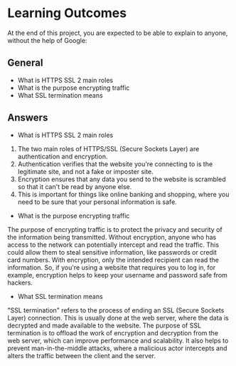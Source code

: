 # Learning Outcomes

At the end of this project, you are expected to be able to explain to anyone, without the help of Google:

## General

- What is HTTPS SSL 2 main roles
- What is the purpose encrypting traffic
- What SSL termination means

## Answers

- What is HTTPS SSL 2 main roles

1. The two main roles of HTTPS/SSL (Secure Sockets Layer) are authentication and encryption.
2. Authentication verifies that the website you're connecting to is the legitimate site, and not a fake or imposter site. 
3. Encryption ensures that any data you send to the website is scrambled so that it can't be read by anyone else.
4. This is important for things like online banking and shopping, where you need to be sure that your personal information is safe.

- What is the purpose encrypting traffic

The purpose of encrypting traffic is to protect the privacy and security of the information being transmitted. Without encryption, anyone who has access to the network can potentially intercept and read the traffic. This could allow them to steal sensitive information, like passwords or credit card numbers. With encryption, only the intended recipient can read the information. So, if you're using a website that requires you to log in, for example, encryption helps to keep your username and password safe from hackers.

- What SSL termination means

"SSL termination" refers to the process of ending an SSL (Secure Sockets Layer) connection. This is usually done at the web server, where the data is decrypted and made available to the website. The purpose of SSL termination is to offload the work of encryption and decryption from the web server, which can improve performance and scalability. It also helps to prevent man-in-the-middle attacks, where a malicious actor intercepts and alters the traffic between the client and the server.
